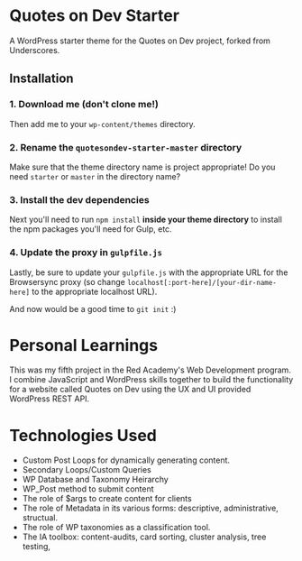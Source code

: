 # Quotes on Dev Starter

A WordPress starter theme for the Quotes on Dev project, forked from Underscores.

## Installation

### 1. Download me (don't clone me!)

Then add me to your `wp-content/themes` directory.

### 2. Rename the `quotesondev-starter-master` directory

Make sure that the theme directory name is project appropriate! Do you need `starter` or `master` in the directory name?

### 3. Install the dev dependencies

Next you'll need to run `npm install` **inside your theme directory** to install the npm packages you'll need for Gulp, etc.

### 4. Update the proxy in `gulpfile.js`

Lastly, be sure to update your `gulpfile.js` with the appropriate URL for the Browsersync proxy (so change `localhost[:port-here]/[your-dir-name-here]` to the appropriate localhost URL).

And now would be a good time to `git init` :)

<h1> Personal Learnings</h1>

This was my fifth project in the Red Academy's Web Development program. I combine JavaScript and WordPress skills together to build the functionality for a website called Quotes on Dev using the UX and UI provided WordPress REST API.

<h1> Technologies Used</h1>
<ul>
<li> Custom Post Loops for dynamically generating content. 
<li> Secondary Loops/Custom Queries
<li> WP Database and Taxonomy Heirarchy
<li> WP_Post method to submit content
<li> The role of $args to create content for clients
<li> The role of Metadata in its various forms: descriptive, administrative, structual. 
<li> The role of WP taxonomies as a classification tool. 
<li> The IA toolbox: content-audits, card sorting, cluster analysis, tree testing, 
</ul>



